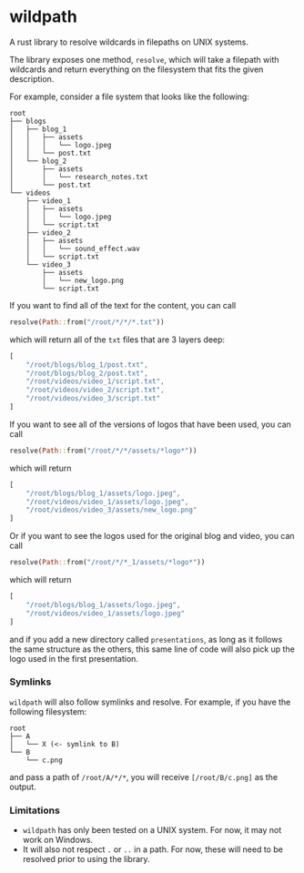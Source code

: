 # wildpath
A rust library to resolve wildcards in filepaths on UNIX systems.

The library exposes one method, `resolve`, which will take a filepath with wildcards and return everything on the filesystem that fits the given description.

For example, consider a file system that looks like the following:
```
root
├── blogs
│   ├── blog_1
│   │   ├── assets
│   │   │   └── logo.jpeg
│   │   └── post.txt
│   └── blog_2
│       ├── assets
│       │   └── research_notes.txt
│       └── post.txt
└── videos
    ├── video_1
    │   ├── assets
    │   │   └── logo.jpeg
    │   └── script.txt
    ├── video_2
    │   ├── assets
    │   │   └── sound_effect.wav
    │   └── script.txt
    └── video_3
        ├── assets
        │   └── new_logo.png
        └── script.txt
```
If you want to find all of the text for the content, you can call

```rust
resolve(Path::from("/root/*/*/*.txt"))
```
which will return all of the `txt` files that are 3 layers deep:

```rust
[
    "/root/blogs/blog_1/post.txt",
    "/root/blogs/blog_2/post.txt",
    "/root/videos/video_1/script.txt",
    "/root/videos/video_2/script.txt",
    "/root/videos/video_3/script.txt"
]
```

If you want to see all of the versions of logos that have been used, you can call 

```rust
resolve(Path::from("/root/*/*/assets/*logo*"))

```
which will return 
```rust
[
    "/root/blogs/blog_1/assets/logo.jpeg",
    "/root/videos/video_1/assets/logo.jpeg",
    "/root/videos/video_3/assets/new_logo.png"
]
```

Or if you want to see the logos used for the original blog and video, you can call 
```rust
resolve(Path::from("/root/*/*_1/assets/*logo*"))
```

which will return

```rust
[
    "/root/blogs/blog_1/assets/logo.jpeg",
    "/root/videos/video_1/assets/logo.jpeg"
]
```

and if you add a new directory called `presentations`, as long as it follows the same structure as the others, this same line of code will also pick up the logo used in the first presentation.

### Symlinks
`wildpath` will also follow symlinks and resolve. For example, if you have the following filesystem:

```
root
├── A
│   └── X (<- symlink to B)
└── B
    └── c.png
```
and pass a path of `/root/A/*/*`, you will receive `[/root/B/c.png]` as the output.

### Limitations
- `wildpath` has only been tested on a UNIX system. For now, it may not work on Windows.
- It will also not respect `.` or `..` in a path. For now, these will need to be resolved prior to using the library.
